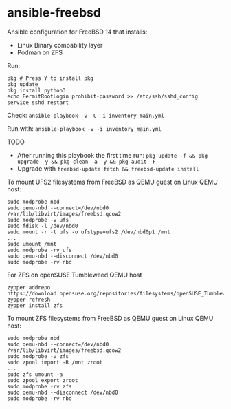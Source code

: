 # ansible-freebsd

Ansible configuration for FreeBSD 14 that installs:

- Linux Binary compability layer
- Podman on ZFS

Run:

```
pkg # Press Y to install pkg
pkg update
pkg install python3
echo PermitRootLogin prohibit-password >> /etc/ssh/sshd_config
service sshd restart
```

Check:
`ansible-playbook -v -C -i inventory main.yml`

Run with:
`ansible-playbook -v -i inventory main.yml`

TODO
  - After running this playbook the first time run: `pkg update -f && pkg upgrade -y && pkg clean -a -y && pkg audit -F `
  - Upgrade with `freebsd-update fetch && freebsd-update install`

To mount UFS2 filesystems from FreeBSD as QEMU guest on Linux QEMU host:

```
sudo modprobe nbd
sudo qemu-nbd --connect=/dev/nbd0 /var/lib/libvirt/images/freebsd.qcow2
sudo modprobe -v ufs
sudo fdisk -l /dev/nbd0
sudo mount -r -t ufs -o ufstype=ufs2 /dev/nbd0p1 /mnt
...
sudo umount /mnt
sudo modprobe -rv ufs
sudo qemu-nbd --disconnect /dev/nbd0
sudo modprobe -rv nbd
```

For ZFS on openSUSE Tumbleweed QEMU host

```
zypper addrepo https://download.opensuse.org/repositories/filesystems/openSUSE_Tumbleweed/filesystems.repo
zypper refresh
zypper install zfs
```

To mount ZFS filesystems from FreeBSD as QEMU guest on Linux QEMU host:

```
sudo modprobe nbd
sudo qemu-nbd --connect=/dev/nbd0 /var/lib/libvirt/images/freebsd.qcow2
sudo modprobe -v zfs
sudo zpool import -R /mnt zroot
...
sudo zfs umount -a
sudo zpool export zroot
sudo modprobe -rv zfs
sudo qemu-nbd --disconnect /dev/nbd0
sudo modprobe -rv nbd
```
